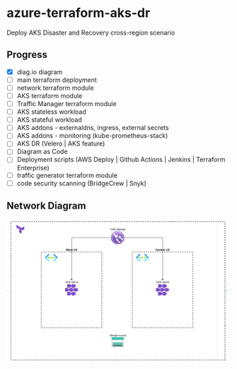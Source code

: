 # azure-terraform-aks-dr

Deploy AKS Disaster and Recovery cross-region scenario

## Progress

- [X] diag.io diagram
- [ ] main terraform deployment
- [ ] network terraform module
- [ ] AKS terraform module
- [ ] Traffic Manager terraform module
- [ ] AKS stateless workload
- [ ] AKS stateful workload
- [ ] AKS addons - externaldns, ingress, external secrets
- [ ] AKS addons - monitoring (kube-prometheus-stack)
- [ ] AKS DR (Velero | AKS feature)
- [ ] Diagram as Code
- [ ] Deployment scripts (AWS Deploy | Github Actions | Jenkins | Terraform Enterprise)
- [ ] traffic generator terraform module
- [ ] code security scanning (BridgeCrew | Snyk)

## Network Diagram

![Network diagram](network-diagram.png)
